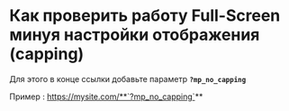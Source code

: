 # Как проверить работу Full-Screen минуя настройки отображения (capping)

Для этого в конце ссылки добавьте параметр **`?mp_no_capping`**

Пример : https://mysite.com/**`?mp_no_capping`**

